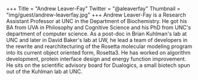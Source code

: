 +++
Title = "Andrew Leaver-Fay"
Twitter = "@aleaverfay"
Thumbnail = "img/guest/andrew-leaverfay.jpg"
+++
Andrew Leaver-Fay is a Research Assistant Professor at UNC in the Department of Biochemistry. He got his BA from UVA in Philosophy and Cognitive Science and his PhD from UNC's department of computer science. As a post-doc in Brian Kuhlman's lab at UNC and later in David Baker's lab at UW, he lead a team of developers in the rewrite and rearchitecturing of the Rosetta molecular modeling program into its current object oriented form, Rosetta3. He has worked on algorithm development, protein interface design and energy function improvement. He sits on the scientific advisory board for Dualogics, a small biotech spun out of the Kuhlman lab at UNC.